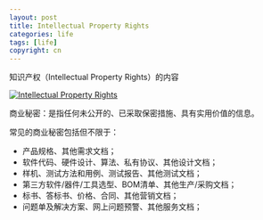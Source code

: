 ```yaml
---
layout: post
title: Intellectual Property Rights
categories: life
tags: [life]
copyright: cn
---
```


知识产权（Intellectual Property Rights）的内容

<a href="http://imgur.com/b8rWYEo"><img src="http://i.imgur.com/b8rWYEo.png" title="Hosted by imgur.com" alt="Intellectual Property Rights" /></a>

商业秘密：是指任何未公开的、已采取保密措施、具有实用价值的信息。

常见的商业秘密包括但不限于：

* 产品规格、其他需求文档；
* 软件代码、硬件设计、算法、私有协议、其他设计文档；
* 样机、测试方法和用例、测试报告、其他测试文档；
* 第三方软件/器件/工具选型、BOM清单、其他生产/采购文档；
* 标书、答标书、价格、合同、其他营销文档；
* 问题单及解决方案、网上问题预警、其他服务文档；

